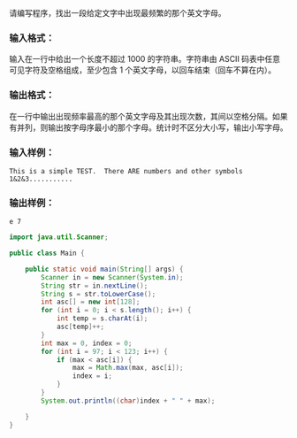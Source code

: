 请编写程序，找出一段给定文字中出现最频繁的那个英文字母。

### 输入格式：

输入在一行中给出一个长度不超过 1000 的字符串。字符串由 ASCII 码表中任意可见字符及空格组成，至少包含 1 个英文字母，以回车结束（回车不算在内）。

### 输出格式：

在一行中输出出现频率最高的那个英文字母及其出现次数，其间以空格分隔。如果有并列，则输出按字母序最小的那个字母。统计时不区分大小写，输出小写字母。

### 输入样例：

```in
This is a simple TEST.  There ARE numbers and other symbols 1&2&3...........
```

### 输出样例：

```out
e 7
```

```java
import java.util.Scanner;

public class Main {

	public static void main(String[] args) {
		Scanner in = new Scanner(System.in);
		String str = in.nextLine();
		String s = str.toLowerCase();
		int asc[] = new int[128];
		for (int i = 0; i < s.length(); i++) {
			int temp = s.charAt(i);
			asc[temp]++;
		}
		int max = 0, index = 0;
		for (int i = 97; i < 123; i++) {
			if (max < asc[i]) {
				max = Math.max(max, asc[i]);
				index = i;
			}
		}
		System.out.println((char)index + " " + max);

	}
}
```

